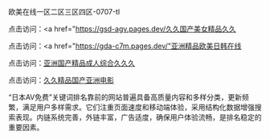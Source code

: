 
欧美在线一区二区三区四区-0707-tl


点击访问：<a href="https://gsd-agv.pages.dev/久久国产美女精品久久</a>

点击访问：<a href="https://gda-c7m.pages.dev/"亚洲精品欧美日韩在线</a>

点击访问：<a href="https://bsdf-5f5.pages.dev/">亚洲国产精品成人综合久久久</a>

点击访问：<a href="https://gfd-5xg.pages.dev/">久久精品国产亚洲电影</a>

“日本AV免费”关键词排名靠前的网站普遍具备高质量内容和多样分类，更新频繁，满足用户多样需求。它们注重页面速度和移动端体验，采用结构化数据增强搜索表现。内链系统完善，外链丰富，广告适度，确保用户体验流畅，是排名稳定的重要因素。



<span style="display:none;">[Canonical link](）</span>
